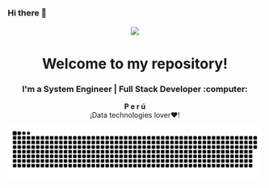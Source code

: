 ### Hi there 👋

<p align="center" width="300">
<img align="center" width="200" src="https://user-images.githubusercontent.com/47759407/107853757-c67dbe80-6de5-11eb-861b-4ed190bbc6cb.png" />
<h1 align="center">Welcome to my repository!</h1>
<h3 align="center">I'm a System Engineer | Full Stack Developer :computer:</h3>
</p>
<p align="center"><strong>P e r ú</strong><br />¡Data technologies lover❤️!</p>
<img align="center" src="https://raw.githubusercontent.com/JaksonCasas19/JaksonCasas19/656c7685aceea2e50b4f7e5ecd976b22c1497f8c/github-contribution-grid-snake.svg" />

